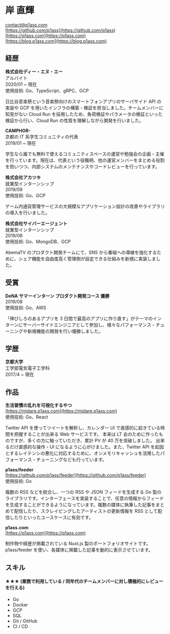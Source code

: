 # 岸 直輝

contact@p1ass.com  
[https://github.com/p1ass](https://github.com/p1ass)  
[https://p1ass.com](https://p1ass.com)  
[https://blog.p1ass.com](https://blog.p1ass.com)

## 経歴

**株式会社ディー・エヌ・エー**  
アルバイト  
2020/01 ~ 現在  
使用技術: Go、TypeScript、gRPC、GCP

日比谷音楽祭という音楽祭向けのスマートフォンアプリのサーバサイド API の実装や GCP を用いたインフラの構築・検証を担当しました。チームメンバーに知見がない Cloud Run を採用したため、負荷検証やパラメータの検証といった検証から行い、Cloud Run の性質を理解しながら開発を行いました。

**CAMPHOR-**  
京都の IT 系学生コミュニティの代表  
2019/01 ~ 現在

学生なら誰でも無料で使えるコミュニティスペースの運営や勉強会の企画・主催を行っています。現在は、代表という役職柄、他の運営メンバーをまとめる役割を担いつつ、内部システムのメンテナンスやコードレビューを行っています。

**株式会社アカツキ**  
就業型インターンシップ  
2019/09  
使用技術: Go、GCP

ゲーム内通貨管理サービスの大規模なアプリケーション設計の改善やライブラリの導入を行いました。

**株式会社サイバーエージェント**  
就業型インターンシップ  
2019/08  
使用技術: Go、MongoDB、GCP

AbemaTV のプロダクト開発チームにて、SNS から番組への導線を強化するために、シェア機能を自由度高く管理側が設定できる仕組みを新規に実装しました。

## 受賞

**DeNA サマーインターン プロダクト開発コース 優勝**  
2019/08  
使用技術: Go、AWS

「伸びしろのあるアプリを 3 日間で最高のアプリに作り直す」がテーマのインターンにサーバーサイドエンジニアとして参加し、様々なパフォーマンス・チューニングや新規機能の開発を行い優勝しました。

## 学歴

**京都大学**  
工学部電気電子工学科  
2017/4 ~ 現在

## 作品

**生活習慣の乱れを可視化するやつ**  
[https://midare.p1ass.com](https://midare.p1ass.com)  
使用技術: Go、React

Twitter API を使ってツイートを解析し、カレンダー UI で直感的に起きている時間を把握することが出来る Web サービスです。
本来は LT 会のために作ったものですが、多くの方に触っていただき、累計 PV が 40 万を突破しました。
出来るだけ直感的な操作・UI になるように心がけました。また、Twitter API を起因とするレイテンシの悪化に対応するために、オンメモリキャッシュを活用したパフォーマンス・チューニングなども行っています。

**p1ass/feeder**  
[https://github.com/p1ass/feeder](https://github.com/p1ass/feeder)  
使用技術: Go

複数の RSS などを統合し、一つの RSS や JSON フィードを生成する Go 製のライブラリです。インターフェースを実装することで、任意の情報からフィードを生成することができるようになっています。複数の媒体に執筆した記事をまとめて配信したり、スクレイピングしたアーティストの更新情報を RSS として配信したりといったユースケースに有効です。

**p1ass.com**  
[https://p1ass.com](https://p1ass.com)

制作物や経歴が掲載されている Nuxt.js 製のポートフォリオサイトです。p1ass/feeder を使い、各媒体に掲載した記事を動的に表示させています。

## スキル

#### ★★★ (業務で利用している / 同年代のチームメンバーに対し積極的にレビューを行える)

- Go
- Docker
- GCP
- SQL
- Git / GitHub
- CI / CD
